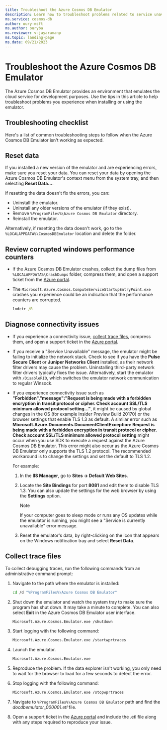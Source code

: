 ```yaml
---
title: Troubleshoot the Azure Cosmos DB Emulator
description: Learn how to troubleshoot problems related to service unavailability, certificate encryption, and versioning when you use the Azure Cosmos DB Emulator. 
ms.service: cosmos-db
author: oury-msft
ms.author: ouryba
ms.reviewer: v-jayaramanp
ms.topic: landing-page
ms.date: 09/21/2023
---
```


# Troubleshoot the Azure Cosmos DB Emulator

The Azure Cosmos DB Emulator provides an environment that emulates the cloud service for development purposes. Use the tips in this article to help troubleshoot problems you experience when installing or using the emulator.

## Troubleshooting checklist

Here's a list of common troubleshooting steps to follow when the Azure Cosmos DB Emulator isn't working as expected.

## Reset data

If you installed a new version of the emulator and are experiencing errors, make sure you reset your data. You can reset your data by opening the Azure Cosmos DB Emulator's context menu from the system tray, and then selecting **Reset Data…**.

If resetting the data doesn't fix the errors, you can:

- Uninstall the emulator.
- Uninstall any older versions of the emulator (if they exist).
- Remove `%ProgramFiles%\Azure Cosmos DB Emulator` directory.
- Reinstall the emulator.

Alternatively, if resetting the data doesn't work, go to the `%LOCALAPPDATA%\CosmosDBEmulator` location and delete the folder.

## Review corrupted windows performance counters

- If the Azure Cosmos DB Emulator crashes, collect the dump files from `%LOCALAPPDATA%\CrashDumps` folder, compress them, and open a support ticket from the [Azure portal](https://portal.azure.com).

- The `Microsoft.Azure.Cosmos.ComputeServiceStartupEntryPoint.exe` crashes you experience could be an indication that the performance counters are corrupted.

  ```cmd
  lodctr /R
   ```

## Diagnose connectivity issues

- If you experience a connectivity issue, [collect trace files](#collect-trace-files), compress them, and open a support ticket in the [Azure portal](https://portal.azure.com).

- If you receive a "Service Unavailable" message, the emulator might be failing to initialize the network stack. Check to see if you have the **Pulse Secure Client** or **Juniper Networks Client** installed, as their network filter drivers may cause the problem. Uninstalling third-party network filter drivers typically fixes the issue. Alternatively, start the emulator with `/DisableRIO`, which switches the emulator network communication to regular Winsock.

- If you experience connectivity issue such as **"Forbidden","message":"Request is being made with a forbidden encryption in transit protocol or cipher. Check account SSL/TLS minimum allowed protocol setting..."**, it might be caused by global changes in the OS (for example Insider Preview Build 20170) or the browser settings that enable TLS 1.3 as default. A similar error such as **Microsoft.Azure.Documents.DocumentClientException: Request is being made with a forbidden encryption in transit protocol or cipher. Check account SSL/TLS minimum allowed protocol setting** might occur when you use SDK to execute a request against the Azure Cosmos DB Emulator. This error might also occur as the Azure Cosmos DB Emulator only supports the TLS 1.2 protocol. The recommended workaround is to change the settings and set the default to TLS 1.2.

  For example:

  1. In the **IIS Manager**, go to **Sites -> Default Web Sites**.
  1. Locate the **Site Bindings** for port **8081** and edit them to disable TLS 1.3. You can also update the settings for the web browser by using the **Settings** option.

     > [!NOTE]
     > If your computer goes to sleep mode or runs any OS updates while the emulator is running, you might see a "Service is currently unavailable" error message.

  1. Reset the emulator's data, by right-clicking on the icon that appears on the Windows notification tray and select **Reset Data**.

## Collect trace files

To collect debugging traces, run the following commands from an administrative command prompt:

1. Navigate to the path where the emulator is installed:

   ```bash
   cd /d "%ProgramFiles%\Azure Cosmos DB Emulator"
   ```

1. Shut down the emulator and watch the system tray to make sure the program has shut down. It may take a minute to complete. You can also select **Exit** in the Azure Cosmos DB Emulator user interface.

   ```bash
   Microsoft.Azure.Cosmos.Emulator.exe /shutdown
   ```

1. Start logging with the following command:

   ```bash
   Microsoft.Azure.Cosmos.Emulator.exe /startwprtraces
   ```

1. Launch the emulator.

   ```bash
   Microsoft.Azure.Cosmos.Emulator.exe
   ```

1. Reproduce the problem. If the data explorer isn't working, you only need to wait for the browser to load for a few seconds to detect the error.

1. Stop logging with the following command:

   ```bash
   Microsoft.Azure.Cosmos.Emulator.exe /stopwprtraces
   ```

1. Navigate to `%ProgramFiles%\Azure Cosmos DB Emulator` path and find the *docdbemulator_000001.etl* file.

1. Open a support ticket in the [Azure portal](https://portal.azure.com) and include the .etl file along with any steps required to reproduce your issue.

